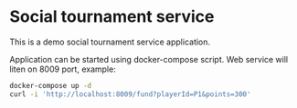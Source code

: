Social tournament service
=========================

This is a demo social tournament service application.

Application can be started using docker-compose script. Web service will liten
on 8009 port, example:

```sh
docker-compose up -d
curl -i 'http://localhost:8009/fund?playerId=P1&points=300'
```
